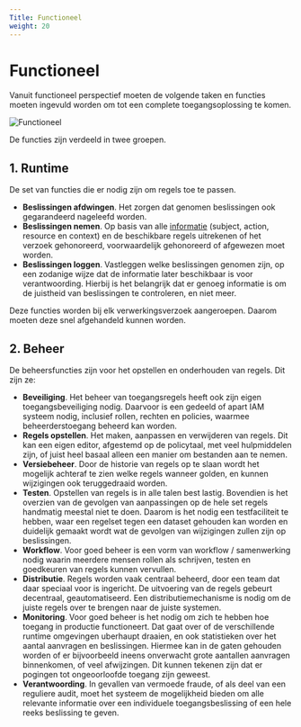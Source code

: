 ```yaml
---
Title: Functioneel
weight: 20
---
```


# Functioneel

Vanuit functioneel perspectief moeten de volgende taken en functies moeten ingevuld worden om tot een complete toegangsoplossing te komen.

![Functioneel](/ftv/images/functioneel.png)

De functies zijn verdeeld in twee groepen.

## 1. Runtime

De set van functies die er nodig zijn om regels toe te passen.

- **Beslissingen afdwingen**. Het zorgen dat genomen beslissingen ook gegarandeerd nageleefd worden. 
- **Beslissingen nemen**. Op basis van alle [informatie](../1.definities#toegangsverlening) (subject, action, resource en context) en de beschikbare regels uitrekenen of het verzoek
gehonoreerd, voorwaardelijk gehonoreerd of afgewezen moet worden. 
- **Beslissingen loggen**. Vastleggen welke beslissingen genomen zijn, op een zodanige wijze dat de informatie later beschikbaar is voor verantwoording. Hierbij is het belangrijk
dat er genoeg informatie is om de juistheid van beslissingen te controleren, en niet meer.

Deze functies worden bij elk verwerkingsverzoek aangeroepen. Daarom moeten deze snel afgehandeld kunnen worden.

## 2. Beheer

De beheersfuncties zijn voor het opstellen en onderhouden van regels. Dit zijn ze:

- **Beveiliging**. Het beheer van toegangsregels heeft ook zijn eigen toegangsbeveiliging nodig. 
Daarvoor is een gedeeld of apart IAM systeem nodig, inclusief rollen, rechten en policies, waarmee beheerderstoegang beheerd kan worden.
- **Regels opstellen**. Het maken, aanpassen en verwijderen van regels. Dit kan een eigen editor, afgestemd op de policytaal, met veel hulpmiddelen zijn, 
of juist heel basaal alleen een manier om bestanden aan te nemen.
- **Versiebeheer**. Door de historie van regels op te slaan wordt het mogelijk achteraf te zien welke regels wanneer golden, 
en kunnen wijzigingen ook teruggedraaid worden.
- **Testen**. Opstellen van regels is in alle talen best lastig. Bovendien is het overzien van de gevolgen van aanpassingen op
de hele set regels handmatig meestal niet te doen. Daarom is het nodig een testfaciliteit te hebben, waar een regelset tegen een dataset gehouden
kan worden en duidelijk gemaakt wordt wat de gevolgen van wijzigingen zullen zijn op beslissingen.
- **Workflow**. Voor goed beheer is een vorm van workflow / samenwerking nodig waarin meerdere mensen rollen als schrijven, testen en goedkeuren 
van regels kunnen vervullen.
- **Distributie**. Regels worden vaak centraal beheerd, door een team dat daar speciaal voor is ingericht. De uitvoering van de regels
gebeurt decentraal, geautomatiseerd. Een distributiemechanisme is nodig om de juiste regels over te brengen naar de juiste systemen.
- **Monitoring**. Voor goed beheer is het nodig om zich te hebben hoe toegang in productie functioneert. Dat gaat over of de verschillende
runtime omgevingen uberhaupt draaien, en ook statistieken over het aantal aanvragen en beslissingen. Hiermee kan in de gaten gehouden
worden of er bijvoorbeeld ineens onverwacht grote aantallen aanvragen binnenkomen, of veel afwijzingen. Dit kunnen tekenen zijn dat
er pogingen tot ongeoorloofde toegang zijn geweest.
- **Verantwoording**. In gevallen van vermoede fraude, of als deel van een reguliere audit, moet het systeem de mogelijkheid bieden om
alle relevante informatie over een individuele toegangsbeslissing of een hele reeks beslissing te geven. 